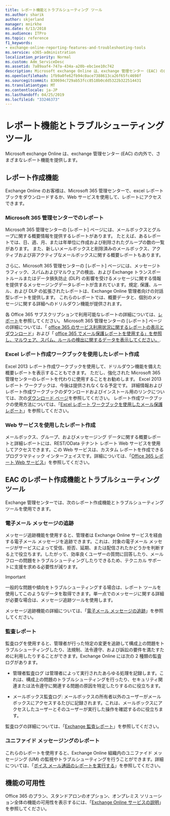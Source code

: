 ```yaml
---
title: レポート機能とトラブルシューティング ツール
ms.author: sharik
author: skjerland
manager: mnirkhe
ms.date: 6/13/2018
ms.audience: ITPro
ms.topic: reference
f1_keywords:
- exchange-online-reporting-features-and-troubleshooting-tools
ms.service: o365-administration
localization_priority: Normal
ms.custom: Adm_ServiceDesc
ms.assetid: 7a89aaf4-747a-434a-a20b-ebc1ee10c742
description: Microsoft exchange Online は、exchange 管理センター (EAC) の内外で、さまざまなレポート機能を提供します。
ms.openlocfilehash: 1fb9a0fe62fb94c0ace7388613ca26f65fc4698f
ms.sourcegitcommit: 830694c729ab53fcc8518b0cdd5322b322514431
ms.translationtype: MT
ms.contentlocale: ja-JP
ms.lasthandoff: 04/25/2019
ms.locfileid: "33246373"
---
```

# <a name="reporting-features-and-troubleshooting-tools"></a>レポート機能とトラブルシューティング ツール

Microsoft exchange Online は、exchange 管理センター (EAC) の内外で、さまざまなレポート機能を提供します。
  
## <a name="reporting-features"></a>レポート作成機能

Exchange Online のお客様は、Microsoft 365 管理センターで、excel レポートブックをダウンロードするか、Web サービスを使用して、レポートにアクセスできます。
  
### <a name="reporting-in-the-microsoft-365-admin-center"></a>Microsoft 365 管理センターでのレポート

Microsoft 365 管理センターの [レポート] ページには、メールボックスとグループに関する概要情報を提供するレポートがあります。 たとえば、あるレポートでは、日、週、月、または年単位に作成および削除されたグループの数の一覧があります。 また、新しいメールボックスと削除済みのメールボックス、アクティブおよび非アクティブなメールボックスに関する概要レポートもあります。 
  
さらに、Microsoft 365 管理センターの [レポート] ページには、メッセージトラフィック、スパムおよびマルウェアの検出、および Exchange トランスポートルールまたはデータ損失防止 (DLP) の影響を受けるメッセージに関する情報を提供するメッセージングデータレポートが含まれています。規定. 保護、ルール、および DLP の拡張されたレポートは、Exchange Online 管理者向けの対話型レポートを提供します。 これらのレポートでは、概要データと、個別のメッセージに関する詳細へのドリルダウン機能が提供されます。
  
各 Office 365 サブスクリプションで利用可能なレポートの詳細については、[レポート](../office-365-platform-service-description/reports.md)を参照してください。 Microsoft 365 管理センターの [レポート] ページの詳細については、「 [office 365 のサービス利用状況に関するレポートの表示とダウンロード](https://go.microsoft.com/fwlink/p/?LinkId=401187)」および「 [office 365 でメール保護レポートを使用する」を参照し、マルウェア、スパム、ルールの検出に関するデータを表示してください。](https://go.microsoft.com/fwlink/p/?LinkID=401102).
  
### <a name="reporting-using-the-excel-reporting-workbook"></a>Excel レポート作成ワークブックを使用したレポート作成

Excel 2013 レポート作成ワークブックを使用して、ドリルダウン機能を備えた概要レポートを表示することもできます。 ただし、強化された Microsoft 365 管理センターのレポートを代わりに使用することをお勧めします。 Excel 2013 レポート ワークブックは、今後は提供されなくなる予定です。 詳細情報およびレポート作成ワークブックのダウンロードおよびインストール用のリンクについては、次の[ダウンロード ページ](https://go.microsoft.com/fwlink/p/?LinkId=271776)を参照してください。 レポート作成ワークブックの使用方法については、「[Excel レポート ワークブックを使用したメール保護レポート](https://go.microsoft.com/fwlink/p/?LinkId=285211)」を参照してください。 
  
### <a name="reporting-using-web-services"></a>Web サービスを使用したレポート作成

メールボックス、グループ、およびメッセージング データに関する概要レポートと詳細レポートには、REST/OData テナント レポート Web サービスを使用してアクセスできます。この Web サービスは、カスタム レポートを作成できるプログラマティック インターフェイスです。詳細については、「[Office 365 レポート Web サービス](https://go.microsoft.com/fwlink/p/?LinkId=287041)」を参照してください。
  
## <a name="reporting-features-and-troubleshooting-tools-in-the-eac"></a>EAC のレポート作成機能とトラブルシューティング ツール

Exchange 管理センターでは、次のレポート作成機能とトラブルシューティング ツールを使用できます。
  
### <a name="trace-an-email-message"></a>電子メール メッセージの追跡

メッセージ追跡機能を使用すると、管理者は Exchange Online サービスを経由する電子メール メッセージを追跡できます。これは、対象の電子メール メッセージがサービスによって受信、拒否、延期、または配信されたかどうかを判断する上で役立ちます。したがって、効率良くユーザーの質問に回答したり、メール フローの問題をトラブルシューティングしたりできるため、テクニカル サポートに支援を求める必要性が減ります。
  
> [!IMPORTANT]
> 一般的な問題や傾向をトラブルシューティングする場合は、レポート ツールを使用してこのようなデータを取得できます。単一点でのメッセージに関する詳細が必要な場合は、メッセージ追跡ツールを使用します。 
  
メッセージ追跡機能の詳細については、「[電子メール メッセージの追跡](https://go.microsoft.com/fwlink/p/?LinkId=271777)」を参照してください。
  
### <a name="auditing-reports"></a>監査レポート

監査ログを使用すると、管理者が行った特定の変更を追跡して構成上の問題をトラブルシューティングしたり、法規制、法令遵守、および訴訟の要件を満たすために利用したりすることができます。Exchange Online には次の 2 種類の監査ログがあります。
  
- 管理者監査ログ は管理者によって実行されたあらゆる処理を記録します。これは、構成上の問題のトラブルシューティングを行ったり、セキュリティ関連または法令遵守に関連する問題の原因を特定したりするのに役立ちます。 
    
- メールボックス監査ログ: メールボックスの所有者以外のユーザーがメールボックスにアクセスするたびに記録されます。これは、メールボックスにアクセスしたユーザーとそのユーザーが実行した操作を確認するのに役立ちます。 
    
監査ログの詳細については、「[Exchange 監査レポート](https://go.microsoft.com/fwlink/p/?LinkId=271779)」を参照してください。
  
### <a name="unified-messaging-reports"></a>ユニファイド メッセージングのレポート

これらのレポートを使用すると、Exchange Online 組織内のユニファイド メッセージング (UM) の監視やトラブルシューティングを行うことができます。詳細については、「[ボイス メール通話のレポートを実行する](https://go.microsoft.com/fwlink/p/?LinkId=287042)」を参照してください。
  
## <a name="feature-availability"></a>機能の可用性

Office 365 のプラン、スタンドアロンのオプション、オンプレミス ソリューション全体の機能の可用性を表示するには、「[Exchange Online サービスの説明](exchange-online-service-description.md)」を参照してください。
  

